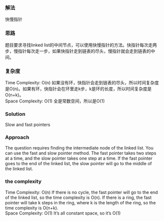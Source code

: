 ### 解法 
快慢指针

### 思路
题目要求寻找linked list的中间节点，可以使用快慢指针的方法。快指针每次走两步，慢指针每次走一步，如果快指针走到链表的尽头，慢指针就会走到链表的中间。

### 复杂度
Time Complexity: O(n) 如果没有环，快指针会走到链表的尽头，所以时间复杂度是O(n)。如果有环，快指针会在环里走k步，k是环的长度，所以时间复杂度是O(n+k)。  
Space Complexity: O(1) 全是常数空间，所以是O(1)


### Solution
Slow and fast pointers

### Approach
The question requires finding the intermediate node of the linked list. You can use the fast and slow pointer method. The fast pointer takes two steps at a time, and the slow pointer takes one step at a time. If the fast pointer goes to the end of the linked list, the slow pointer will go to the middle of the linked list.

### the complexity
Time Complexity: O(n) If there is no cycle, the fast pointer will go to the end of the linked list, so the time complexity is O(n). If there is a ring, the fast pointer will take k steps in the ring, where k is the length of the ring, so the time complexity is O(n+k).  
Space Complexity: O(1) It’s all constant space, so it’s O(1)